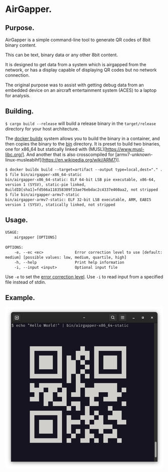 # AirGapper.

## Purpose.

AirGapper is a simple command-line tool to generate QR codes of 8bit binary content.

This can be text, binary data or any other 8bit content.

It is designed to get data from a system which is airgapped from the network, or has a display capable of displaying QR codes but no network connection.

The original purpose was to assist with getting debug data from an embedded device on an aircraft entertainment system (ACES) to a laptop for analysis.

## Building.

`$ cargo build --release` will build a release binary in the `target/release` directory for your host architecture.

The [docker buildx](https://docs.docker.com/reference/cli/docker/buildx/) system allows you to build the binary in a container, and then copies the binary to the [bin](bin) directory.
It is preset to build two binaries, one for x86_64 but statically linked with (MUSL)[https://www.musl-libc.org/].
And another that is also crosscompiled for [armv7-unknown-linux-musleabihf[(https://en.wikipedia.org/wiki/ARM7)].

```
$ docker buildx build --target=artifact --output type=local,dest="." .
$ file bin/airgapper-x86_64-static 
bin/airgapper-x86_64-static: ELF 64-bit LSB pie executable, x86-64, version 1 (SYSV), static-pie linked, BuildID[sha1]=fd566a118358309f33ae76ebdac2c4337e460aa2, not stripped
$ file bin/airgapper-armv7-static 
bin/airgapper-armv7-static: ELF 32-bit LSB executable, ARM, EABI5 version 1 (SYSV), statically linked, not stripped
```

## Usage.

```
USAGE:
    airgapper [OPTIONS]

OPTIONS:
    -e, --ec <ec>              Error correction level to use [default: medium] [possible values: low, medium, quartile, high]
    -h, --help                 Print help information
    -i, --input <input>        Optional input file
```

Use `-e` to set the [error correction level](https://www.qrcode.com/en/about/error_correction.html).
Use `-i` to read input from a specified file instead of stdin.

## Example.

![A screenshotted example](docs/example.png)
